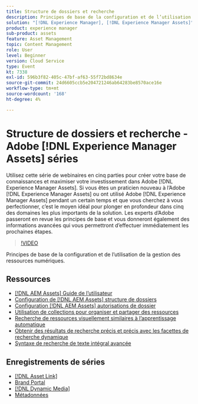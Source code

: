 ```yaml
---
title: Structure de dossiers et recherche
description: Principes de base de la configuration et de l’utilisation de la gestion des ressources numériques
solution: "[!DNL Experience Manager], [!DNL Experience Manager Assets]"
product: experience manager
sub-product: assets
feature: Asset Management
topic: Content Management
role: User
level: Beginner
version: Cloud Service
type: Event
kt: 7338
exl-id: 596b3f82-405c-47bf-af63-55f72bd8634e
source-git-commit: 24d6605ccb5e204721246ab64283be8570ace16e
workflow-type: tm+mt
source-wordcount: '168'
ht-degree: 4%

---
```


# Structure de dossiers et recherche - Adobe [!DNL Experience Manager Assets] séries

Utilisez cette série de webinaires en cinq parties pour créer votre base de connaissances et maximiser votre investissement dans Adobe [!DNL Experience Manager Assets]. Si vous êtes un praticien nouveau à l’Adobe [!DNL Experience Manager Assets] ou ont utilisé Adobe [!DNL Experience Manager Assets] pendant un certain temps et que vous cherchez à vous perfectionner, c’est le moyen idéal pour plonger en profondeur dans cinq des domaines les plus importants de la solution. Les experts d’Adobe passeront en revue les principes de base et vous donneront également des informations avancées qui vous permettront d’effectuer immédiatement les prochaines étapes.

>[!VIDEO](https://video.tv.adobe.com/v/332135/?quality=12&learn=on&hidetitle=true)

Principes de base de la configuration et de l’utilisation de la gestion des ressources numériques.

## Ressources

* [[!DNL AEM Assets] Guide de l’utilisateur](https://experienceleague.adobe.com/docs/experience-manager-65/assets/home.html?lang=fr)
* [Configuration de [!DNL AEM Assets] structure de dossiers](https://experienceleague.adobe.com/docs/experience-manager-learn/assets/configuring/baseline-folders.html)
* [Configuration [!DNL AEM Assets] autorisations de dossier](https://experienceleague.adobe.com/docs/experience-manager-learn/assets/configuring/baseline-permissions.html)
* [Utilisation de collections pour organiser et partager des ressources](https://experienceleague.adobe.com/docs/experience-manager-learn/assets/search-and-discovery/collections.html)
* [Recherche de ressources visuellement similaires à l’apprentissage automatique](https://experienceleague.adobe.com/docs/experience-manager-learn/assets/search-and-discovery/search.html?lang=fr)
* [Obtenir des résultats de recherche précis et précis avec les facettes de recherche dynamique](https://experienceleague.adobe.com/docs/experience-manager-learn/assets/search-and-discovery/search.html?lang=fr)
* [Syntaxe de recherche de texte intégral avancée](https://experienceleague.adobe.com/docs/experience-manager-64/assets/using/gql-search.html?lang=en#using)

## Enregistrements de séries

* [[!DNL Asset Link]](asset-link.md)
* [Brand Portal](brand-portal.md)
* [[!DNL Dynamic Media]](dynamic-media.md)
* [Métadonnées](metadata.md)
